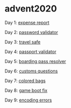 # advent2020

Day 1: [expense report](https://github.com/f-nyx/advent2020/blob/master/01-expense-report)

Day 2: [password validator](https://github.com/f-nyx/advent2020/blob/master/02-password-validator)

Day 3: [travel safe](https://github.com/f-nyx/advent2020/blob/master/03-travel-safe)

Day 4: [passport validator](https://github.com/f-nyx/advent2020/blob/master/04-passport-validator)

Day 5: [boarding pass resolver](https://github.com/f-nyx/advent2020/blob/master/05-boarding-pass)

Day 6: [customs questions](https://github.com/f-nyx/advent2020/blob/master/06-customs-form)

Day 7: [colored bags](https://github.com/f-nyx/advent2020/blob/master/07-colored-bags)

Day 8: [game boot fix](https://github.com/f-nyx/advent2020/blob/master/08-game-boot-fix)

Day 9: [encoding errors](https://github.com/f-nyx/advent2020/blob/master/09-encoding-errors)
